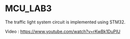 # MCU_LAB3
The traffic light system circuit is implemented using STM32.

Video : https://www.youtube.com/watch?v=rKwBk1DuPIU
